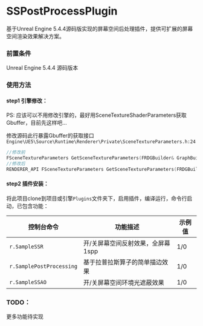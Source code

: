 # SSPostProcessPlugin
基于Unreal Engine 5.4.4源码版实现的屏幕空间后处理插件，提供可扩展的屏幕空间渲染效果解决方案。

### 前置条件

Unreal Engine 5.4.4 源码版本

### 使用方法

#### step1 引擎修改：

PS: 应该可以不用修改引擎的，最好用SceneTextureShaderParameters获取Gbuffer，目前先这样吧...

修改源码此行暴露Gbuffer的获取接口`Engine\UE5\Source\Runtime\Renderer\Private\SceneTextureParameters.h:24`

```C++
//修改前
FSceneTextureParameters GetSceneTextureParameters(FRDGBuilder& GraphBuilder, const FViewInfo& View);
//修改后
RENDERER_API FSceneTextureParameters GetSceneTextureParameters(FRDGBuilder& GraphBuilder, const FViewInfo& View);
```

#### step2 插件安装：

将此项目clone到项目或引擎`Plugins`文件夹下，启用插件，编译运行，命令行启动，已包含功能：

| 控制台命令               | 功能描述                          | 示例值 |
| ------------------------ | --------------------------------- | ------ |
| `r.SampleSSR`            | 开/关屏幕空间反射效果，全屏幕1spp | 1/0    |
| `r.SamplePostProcessing` | 基于拉普拉斯算子的简单描边效果    | 1/0    |
| `r.SampleSSAO`           | 开/关屏幕空间环境光遮蔽效果       | 1/0    |

### TODO：

更多功能待实现
